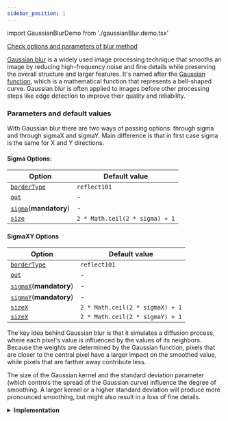 ```yaml
---
sidebar_position: 1
---
```


import GaussianBlurDemo from './gaussianBlur.demo.tsx'

[Check options and parameters of blur method](https://image-js.github.io/image-js-typescript/classes/Image.html#blur 'link on github io')

[Gaussian blur](https://en.wikipedia.org/wiki/Gaussian_blur 'Wikipedia link on gaussian blur') is a widely used image processing technique that smooths an image by reducing high-frequency noise and fine details while preserving the overall structure and larger features. It's named after the [Gaussian function](https://en.wikipedia.org/wiki/Gaussian_function 'wikipedia link on Gaussian function'), which is a mathematical function that represents a bell-shaped curve. Gaussian blur is often applied to images before other processing steps like edge detection to improve their quality and reliability.

<GaussianBlurDemo />

### Parameters and default values

With Gaussian blur there are two ways of passing options: through sigma and through sigmaX and sigmaY. Main difference is that in first case sigma is the same for X and Y directions.

#### Sigma Options:

| Option                                                                                                                       | Default value                  |
| ---------------------------------------------------------------------------------------------------------------------------- | ------------------------------ |
| [`borderType`](https://image-js.github.io/image-js-typescript/interfaces/GaussianBlurSigmaOptions.html#borderType)           | `reflect101`                   |
| [`out`](https://image-js.github.io/image-js-typescript/interfaces/GaussianBlurSigmaOptions.html#borderType)                  | -                              |
| [`sigma`](https://image-js.github.io/image-js-typescript/interfaces/GaussianBlurSigmaOptions.html#borderType)(**mandatory**) | -                              |
| [`size`](https://image-js.github.io/image-js-typescript/interfaces/GaussianBlurSigmaOptions.html#borderType)                 | `2 * Math.ceil(2 * sigma) + 1` |

#### SigmaXY Options

| Option                                                                                                                 | Default value                   |
| ---------------------------------------------------------------------------------------------------------------------- | ------------------------------- |
| [`borderType`](https://image-js.github.io/image-js-typescript/interfaces/GaussianBlurXYOptions.html#borderType)        | `reflect101`                    |
| [`out`](https://image-js.github.io/image-js-typescript/interfaces/GaussianBlurXYOptions.html#out)                      | -                               |
| [`sigmaX`](https://image-js.github.io/image-js-typescript/interfaces/GaussianBlurXYOptions.html#sigmaX)(**mandatory**) | -                               |
| [`sigmaY`](https://image-js.github.io/image-js-typescript/interfaces/GaussianBlurXYOptions.html#sigmaY)(**mandatory**) | -                               |
| [`sizeX`](https://image-js.github.io/image-js-typescript/interfaces/GaussianBlurXYOptions.html#sizeX)                  | `2 * Math.ceil(2 * sigmaX) + 1` |
| [`sizeX`](https://image-js.github.io/image-js-typescript/interfaces/GaussianBlurXYOptions.html#sizeY)                  | `2 * Math.ceil(2 * sigmaY) + 1` |

The key idea behind Gaussian blur is that it simulates a diffusion process, where each pixel's value is influenced by the values of its neighbors. Because the weights are determined by the Gaussian function, pixels that are closer to the central pixel have a larger impact on the smoothed value, while pixels that are farther away contribute less.

The size of the Gaussian kernel and the standard deviation parameter (which controls the spread of the Gaussian curve) influence the degree of smoothing. A larger kernel or a higher standard deviation will produce more pronounced smoothing, but might also result in a loss of fine details.

<details>
<summary>
<b>Implementation</b>
 </summary>

Here's how Gaussian blur is implemented in ImageJS:

_Kernel Definition_: The core concept of Gaussian blur involves [convolving](../../Glossary.md#convolution 'glossary link on convolution') the image with a Gaussian [kernel](../../Glossary.md#kernel 'glossary link on kernel'), also known as a Gaussian filter or mask. This kernel's values are arranged in a way that creates a symmetric, bell-shaped pattern around the center of the kernel to approximate Gaussian function.

_Convolution Operation_: The Gaussian kernel is applied to the image using a convolution operation. This involves placing the kernel's center over each pixel in the image and performing element-wise multiplication of the kernel's values with the corresponding pixel values in the neighborhood. The results of these multiplications are summed up to compute the new value for the central pixel.

_Weighted Averaging_: The Gaussian kernel values create a weighting scheme that favors pixels closer to the center of the kernel and decreases the influence of pixels farther away. This is because the Gaussian function is symmetrically distributed around its center, resulting in stronger weights for nearby pixels and weaker weights for distant ones.

_Smoothing Effect_: As the convolution operation is applied across the entire image, each pixel's value is replaced with a weighted average of its neighboring pixels' values. This process effectively reduces the intensity variations caused by noise and fine details, resulting in a smoothed version of the image.

</details>
